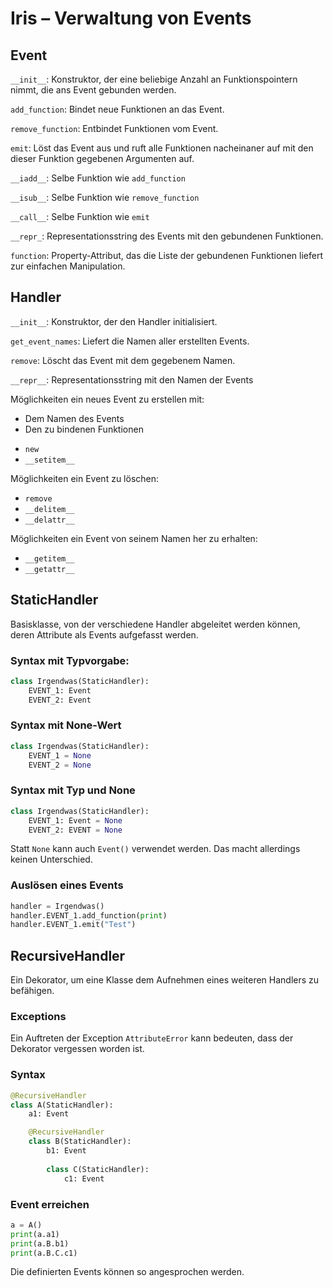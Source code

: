 # Iris – Verwaltung von Events

## Event

```__init__```: Konstruktor, der eine beliebige Anzahl an Funktionspointern nimmt, die ans Event gebunden werden.


```add_function```: Bindet neue Funktionen an das Event.


```remove_function```: Entbindet Funktionen vom Event.


```emit```: Löst das Event aus und ruft alle Funktionen nacheinaner auf mit den dieser Funktion gegebenen Argumenten auf.


```__iadd__```: Selbe Funktion wie ```add_function```


```__isub__```: Selbe Funktion wie ```remove_function```


```__call__```: Selbe Funktion wie ```emit```


```__repr_```: Representationsstring des Events mit den gebundenen Funktionen.


```function```: Property-Attribut, das die Liste der gebundenen Funktionen liefert zur einfachen Manipulation.


## Handler

```__init__```: Konstruktor, der den Handler initialisiert.


```get_event_names```: Liefert die Namen aller erstellten Events.


```remove```: Löscht das Event mit dem gegebenem Namen.


```__repr__```: Representationsstring mit den Namen der Events


Möglichkeiten ein neues Event zu erstellen mit:
- Dem Namen des Events
- Den zu bindenen Funktionen

* ```new```
* ```__setitem__```

Möglichkeiten ein Event zu löschen:

* ```remove```
* ```__delitem__```
* ```__delattr__```

Möglichkeiten ein Event von seinem Namen her zu erhalten:

* ```__getitem__```
* ```__getattr__```


## StaticHandler

Basisklasse, von der verschiedene Handler abgeleitet werden können, deren Attribute als Events aufgefasst werden.

### Syntax mit Typvorgabe:

```python
class Irgendwas(StaticHandler):
    EVENT_1: Event
    EVENT_2: Event
```

### Syntax mit None-Wert

```python
class Irgendwas(StaticHandler):
    EVENT_1 = None
    EVENT_2 = None
```

### Syntax mit Typ und None

```python
class Irgendwas(StaticHandler):
    EVENT_1: Event = None
    EVENT_2: EVENT = None
```

Statt ```None``` kann auch ```Event()``` verwendet werden. 
Das macht allerdings keinen Unterschied.

### Auslösen eines Events

```python
handler = Irgendwas()
handler.EVENT_1.add_function(print)
handler.EVENT_1.emit("Test")
```

## RecursiveHandler

Ein Dekorator, um eine Klasse dem Aufnehmen eines weiteren Handlers zu befähigen.

### Exceptions

Ein Auftreten der Exception ```AttributeError``` kann bedeuten, dass der Dekorator vergessen worden ist. 

### Syntax

```python
@RecursiveHandler
class A(StaticHandler):
    a1: Event

    @RecursiveHandler
    class B(StaticHandler):
        b1: Event
        
        class C(StaticHandler):
            c1: Event
```

### Event erreichen

```python
a = A()
print(a.a1)
print(a.B.b1)
print(a.B.C.c1)
```

Die definierten Events können so angesprochen werden.